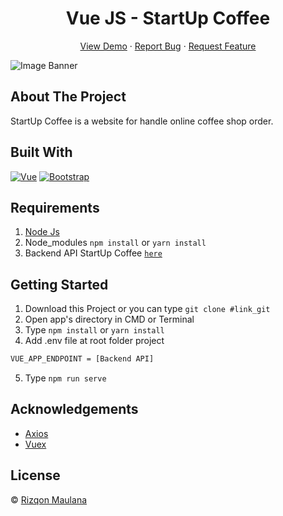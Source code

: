 <h1 align='center'>Vue JS - StartUp Coffee</h1>
  <p align="center">
    <a href="link_deploy">View Demo</a>
    ·
    <a href="https://github.com/rizqonmaulana/startup_coffee_vue">Report Bug</a>
    ·
    <a href="https://github.com/rizqonmaulana/startup_coffee_vue">Request Feature</a>
  </p>

![Image Banner](https://i.ibb.co/gWmZGx5/Screenshot-from-2021-01-12-09-06-23.png)

## About The Project

StartUp Coffee is a website for handle online coffee shop order.

## Built With

[![Vue](https://img.shields.io/badge/Vue-v2.6.11-green)](https://github.com/vuejs/vue)
[![Bootstrap](https://img.shields.io/badge/Bootstrap-v4.5.x-blue)](https://github.com/bootstrap-vue/bootstrap-vue)

## Requirements

1. <a href="https://nodejs.org/en/download/">Node Js</a>
2. Node_modules `npm install` or `yarn install`
3. Backend API StartUp Coffee [`here`](https://github.com/rizqonmaulana/backend_startup_coffee)

## Getting Started

1. Download this Project or you can type `git clone #link_git`
2. Open app's directory in CMD or Terminal
3. Type `npm install` or `yarn install`
4. Add .env file at root folder project

```sh
VUE_APP_ENDPOINT = [Backend API]
```

5. Type `npm run serve`

## Acknowledgements

- [Axios](https://www.npmjs.com/package/axios)
- [Vuex](https://vuex.vuejs.org/)

## License

© [Rizqon Maulana](https://github.com/rizqonmaulana/)
